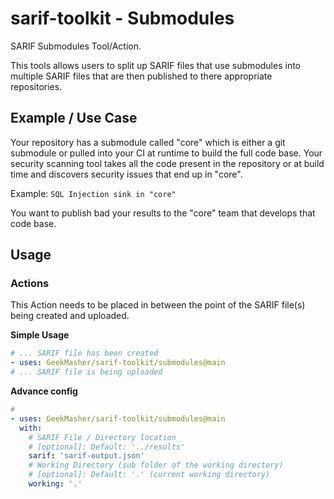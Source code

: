 # sarif-toolkit - Submodules

SARIF Submodules Tool/Action.

This tools allows users to split up SARIF files that use submodules into multiple SARIF files that are then published to there appropriate repositories.

## Example / Use Case

Your repository has a submodule called "core" which is either a git submodule or pulled into your CI at runtime to build the full code base.
Your security scanning tool takes all the code present in the repository or at build time and discovers security issues that end up in "core".

Example: `SQL Injection sink in "core"`

You want to publish bad your results to the "core" team that develops that code base.


## Usage

### Actions

This Action needs to be placed in between the point of the SARIF file(s) being created and uploaded.


**Simple Usage**

```yaml
# ... SARIF file has been created
- uses: GeekMasher/sarif-toolkit/submodules@main
# ... SARIF file is being uploaded
```

**Advance config**

```yaml
# 
- uses: GeekMasher/sarif-toolkit/submodules@main
  with:
    # SARIF File / Directory location
    # [optional]: Default: '../results'
    sarif: 'sarif-output.json'
    # Working Directory (sub folder of the working directory)
    # [optional]: Default: '.' (current working directory)
    working: '.'
```
